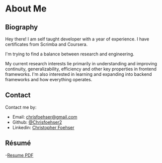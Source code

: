 # About Me

## Biography

Hey there! I am self taught developer with a year of experience. I have certificates from Scrimba and Coursera.

I'm trying to find a balance between research and engineering.

My current research interests lie primarily in understanding and improving continuity, generalizability, efficiency and other key properties in frontend frameworks. I'm also interested in learning and expanding into backend frameworks and how everything operates.

## Contact

Contact me by:

- Email: [chrisfoehser@gmail.com](mailto:chrisfoehser@gmail.com)
- Github: [@Chrisfoehser2](https://github.com/Chrisfoehser2)
- Linkedin: [Christopher Foehser](https://www.linkedin.com/in/christopher-foehser-a1695a148/)

## Résumé

-[Resume PDF](/public/resume/Christopher_Foehser_Resume.pdf)
